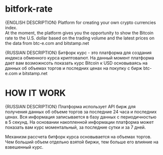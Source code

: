 bitfork-rate
============

{ENGLISH DESCRIPTION}
Platform for creating your own crypto currencies index.  
At the moment, the platform gives you the opportunity to show the Bitcoin rate to the U.S. dollar based 
on the trading volume and the latest prices on the data from btc-e.com and bitstamp.net

{RUSSIAN DESCRIPTION}
Битфорк курс - это платформа для создания индекса обменного курса криптовалют.
На данный момент платформа дает вам возможнсоть показать курс Bitcoin к USD основываясь на данных об 
объемах торгов и последних ценах на покупку с бирж btc-e.com и bitstamp.net


HOW IT WORK
============

{RUSSIAN DESCRIPTION}
Платформа использует API бирж для получения данных об объеме торгов за последние 24 часа и последних ценах.
Вся информация записывается в базу данных с периодичностью в 5 секунд. На основании накопленной информации
платформа может показать вам курс моментальный, за последние сутки и за 7 дней.

Механизм рассчета битфорк курса основывается на объемах торгов. Чем больший объем отдельно взятой биржи, тем 
больше его влияние на взвешенный курс.
